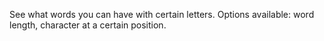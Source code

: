 See what words you can have with certain letters. Options available: word length, character at a certain position.